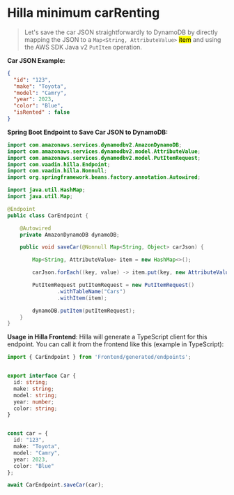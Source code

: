 # Hilla minimum carRenting

> Let's save the car JSON straightforwardly to DynamoDB by directly mapping the JSON to a `Map<String, AttributeValue>` <mark>item</mark> and using the AWS SDK Java v2 `PutItem` operation.

**Car JSON Example:**

```json
{
  "id": "123",
  "make": "Toyota",
  "model": "Camry",
  "year": 2023,
  "color": "Blue",  
  "isRented" : false
}
```

**Spring Boot Endpoint to Save Car JSON to DynamoDB:**

```java
import com.amazonaws.services.dynamodbv2.AmazonDynamoDB;
import com.amazonaws.services.dynamodbv2.model.AttributeValue;
import com.amazonaws.services.dynamodbv2.model.PutItemRequest;
import com.vaadin.hilla.Endpoint;
import com.vaadin.hilla.Nonnull;
import org.springframework.beans.factory.annotation.Autowired;

import java.util.HashMap;
import java.util.Map;

@Endpoint
public class CarEndpoint {

    @Autowired
    private AmazonDynamoDB dynamoDB;

    public void saveCar(@Nonnull Map<String, Object> carJson) {

        Map<String, AttributeValue> item = new HashMap<>();

        carJson.forEach((key, value) -> item.put(key, new AttributeValue().withS(value.toString())));

        PutItemRequest putItemRequest = new PutItemRequest()
                .withTableName("Cars")
                .withItem(item);

        dynamoDB.putItem(putItemRequest);
    }
}
```

**Usage in Hilla Frontend**:
Hilla will generate a TypeScript client for this endpoint. You can call it from the frontend like this (example in TypeScript):

```typescript
import { CarEndpoint } from 'Frontend/generated/endpoints';


export interface Car {
  id: string;
  make: string;
  model: string;
  year: number;
  color: string;
}


const car = {
  id: "123",
  make: "Toyota",
  model: "Camry",
  year: 2023,
  color: "Blue"
};

await CarEndpoint.saveCar(car);
```
